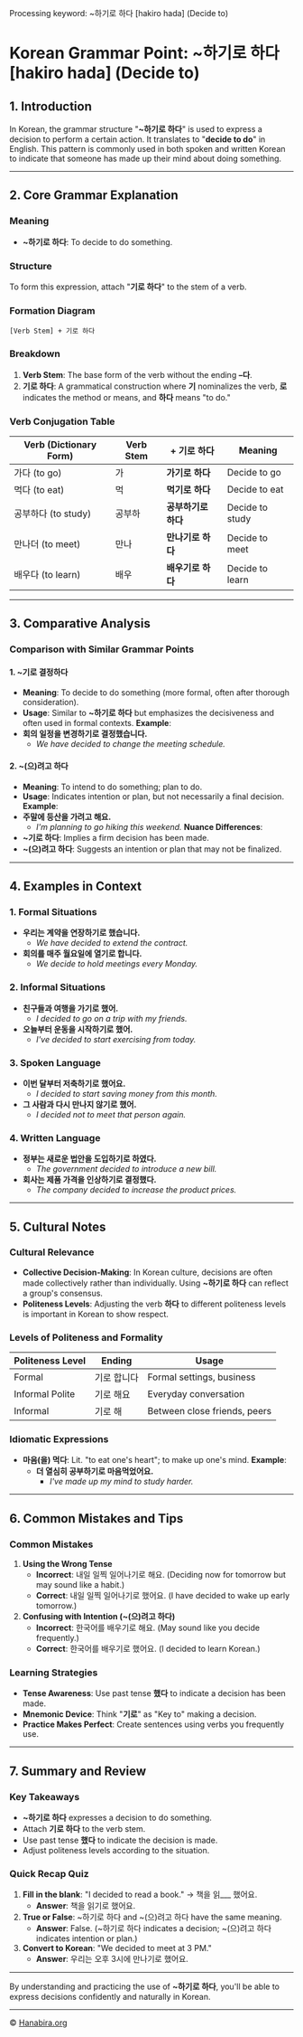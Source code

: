 Processing keyword: ~하기로 하다 [hakiro hada] (Decide to)
# Korean Grammar Point: ~하기로 하다 [hakiro hada] (Decide to)

## 1. Introduction
In Korean, the grammar structure "**~하기로 하다**" is used to express a decision to perform a certain action. It translates to "**decide to do**" in English. This pattern is commonly used in both spoken and written Korean to indicate that someone has made up their mind about doing something.

---
## 2. Core Grammar Explanation
### Meaning
- **~하기로 하다**: To decide to do something.
### Structure
To form this expression, attach "**기로 하다**" to the stem of a verb.
### Formation Diagram
```
[Verb Stem] + 기로 하다
```
### Breakdown
1. **Verb Stem**: The base form of the verb without the ending **–다**.
2. **기로 하다**: A grammatical construction where **기** nominalizes the verb, **로** indicates the method or means, and **하다** means "to do."
### Verb Conjugation Table
| Verb (Dictionary Form) | Verb Stem | + 기로 하다         | Meaning                |
|------------------------|-----------|---------------------|------------------------|
| 가다 (to go)           | 가         | **가기로 하다**     | Decide to go           |
| 먹다 (to eat)          | 먹         | **먹기로 하다**     | Decide to eat          |
| 공부하다 (to study)    | 공부하     | **공부하기로 하다** | Decide to study        |
| 만나더 (to meet)       | 만나       | **만나기로 하다**   | Decide to meet         |
| 배우다 (to learn)      | 배우       | **배우기로 하다**   | Decide to learn        |
---
## 3. Comparative Analysis
### Comparison with Similar Grammar Points
#### 1. ~기로 결정하다
- **Meaning**: To decide to do something (more formal, often after thorough consideration).
- **Usage**: Similar to **~하기로 하다** but emphasizes the decisiveness and often used in formal contexts.
**Example**:
- **회의 일정을 변경하기로 결정했습니다.**
  - *We have decided to change the meeting schedule.*
#### 2. ~(으)려고 하다
- **Meaning**: To intend to do something; plan to do.
- **Usage**: Indicates intention or plan, but not necessarily a final decision.
**Example**:
- **주말에 등산을 가려고 해요.**
  - *I'm planning to go hiking this weekend.*
**Nuance Differences**:
- **~기로 하다**: Implies a firm decision has been made.
- **~(으)려고 하다**: Suggests an intention or plan that may not be finalized.
---
## 4. Examples in Context
### 1. Formal Situations
- **우리는 계약을 연장하기로 했습니다.**
  - *We have decided to extend the contract.*
- **회의를 매주 월요일에 열기로 합니다.**
  - *We decide to hold meetings every Monday.*
### 2. Informal Situations
- **친구들과 여행을 가기로 했어.**
  - *I decided to go on a trip with my friends.*
- **오늘부터 운동을 시작하기로 했어.**
  - *I've decided to start exercising from today.*
### 3. Spoken Language
- **이번 달부터 저축하기로 했어요.**
  - *I decided to start saving money from this month.*
- **그 사람과 다시 만나지 않기로 했어.**
  - *I decided not to meet that person again.*
### 4. Written Language
- **정부는 새로운 법안을 도입하기로 하였다.**
  - *The government decided to introduce a new bill.*
- **회사는 제품 가격을 인상하기로 결정했다.**
  - *The company decided to increase the product prices.*
---
## 5. Cultural Notes
### Cultural Relevance
- **Collective Decision-Making**: In Korean culture, decisions are often made collectively rather than individually. Using **~하기로 하다** can reflect a group's consensus.
- **Politeness Levels**: Adjusting the verb **하다** to different politeness levels is important in Korean to show respect.
### Levels of Politeness and Formality
| Politeness Level | Ending             | Usage                            |
|------------------|--------------------|----------------------------------|
| Formal           | 기로 합니다         | Formal settings, business        |
| Informal Polite  | 기로 해요          | Everyday conversation            |
| Informal         | 기로 해            | Between close friends, peers     |
### Idiomatic Expressions
- **마음(을) 먹다**: Lit. "to eat one's heart"; to make up one's mind.
  **Example**:
  - **더 열심히 공부하기로 마음먹었어요.**
    - *I've made up my mind to study harder.*
---
## 6. Common Mistakes and Tips
### Common Mistakes
1. **Using the Wrong Tense**
   - **Incorrect**: 내일 일찍 일어나기로 해요. (Deciding now for tomorrow but may sound like a habit.)
   - **Correct**: 내일 일찍 일어나기로 했어요. (I have decided to wake up early tomorrow.)
2. **Confusing with Intention (~(으)려고 하다)**
   - **Incorrect**: 한국어를 배우기로 해요. (May sound like you decide frequently.)
   - **Correct**: 한국어를 배우기로 했어요. (I decided to learn Korean.)
### Learning Strategies
- **Tense Awareness**: Use past tense **했다** to indicate a decision has been made.
- **Mnemonic Device**: Think "**기로**" as "Key to" making a decision.
- **Practice Makes Perfect**: Create sentences using verbs you frequently use.
---
## 7. Summary and Review
### Key Takeaways
- **~하기로 하다** expresses a decision to do something.
- Attach **기로 하다** to the verb stem.
- Use past tense **했다** to indicate the decision is made.
- Adjust politeness levels according to the situation.
### Quick Recap Quiz
1. **Fill in the blank**: "I decided to read a book." → 책을 읽___ 했어요.
   - **Answer**: 책을 읽기로 했어요.
2. **True or False**: ~하기로 하다 and ~(으)려고 하다 have the same meaning.
   - **Answer**: False. (~하기로 하다 indicates a decision; ~(으)려고 하다 indicates intention or plan.)
3. **Convert to Korean**: "We decided to meet at 3 PM."
   - **Answer**: 우리는 오후 3시에 만나기로 했어요.
---
By understanding and practicing the use of **~하기로 하다**, you'll be able to express decisions confidently and naturally in Korean.

---
© [Hanabira.org](https://hanabira.org)
